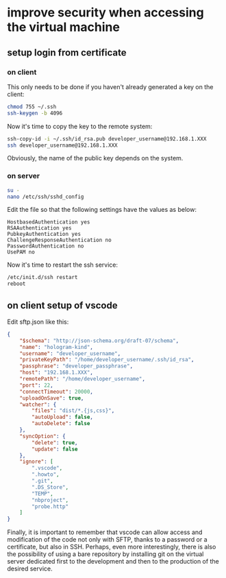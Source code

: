 # improve security when accessing the virtual machine

## setup login from certificate

### on client

This only needs to be done if you haven't already generated a key on the client:

```bash
chmod 755 ~/.ssh
ssh-keygen -b 4096
```

Now it's time to copy the key to the remote system:

```bash
ssh-copy-id -i ~/.ssh/id_rsa.pub developer_username@192.168.1.XXX
ssh developer_username@192.168.1.XXX
```

Obviously, the name of the public key depends on the system.

### on server

```bash
su -
nano /etc/ssh/sshd_config
```

Edit the file so that the following settings have the values as below:

```text
HostbasedAuthentication yes
RSAAuthentication yes
PubkeyAuthentication yes
ChallengeResponseAuthentication no
PasswordAuthentication no
UsePAM no
```

Now it's time to restart the ssh service:

```bash
/etc/init.d/ssh restart
reboot
```

## on client setup of vscode

Edit sftp.json like this:

```json
{
    "$schema": "http://json-schema.org/draft-07/schema",
    "name": "hologram-kind",
    "username": "developer_username",
    "privateKeyPath": "/home/developer_username/.ssh/id_rsa",
    "passphrase": "developer_passphrase",
    "host": "192.168.1.XXX",
    "remotePath": "/home/developer_username",
    "port": 22,
    "connectTimeout": 20000,
    "uploadOnSave": true,
    "watcher": {
        "files": "dist/*.{js,css}",
        "autoUpload": false,
        "autoDelete": false
    },
    "syncOption": {
        "delete": true,
        "update": false
    },
    "ignore": [
        ".vscode",
        ".howto",
        ".git",
        ".DS_Store",
        "TEMP",
        "nbproject",
        "probe.http"
    ]
}
```

Finally, it is important to remember that vscode can allow access and modification of the code not only with SFTP, thanks to a password or a certificate, but also in SSH. Perhaps, even more interestingly, there is also the possibility of using a bare repository by installing git on the virtual server dedicated first to the development and then to the production of the desired service.
